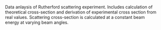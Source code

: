 Data anlaysis of Rutherford scattering experiment. Includes calculation of theoretical cross-section and derivation of experimental cross section from real values. Scattering cross-section is calculated at a constant beam energy at varying beam angles.
